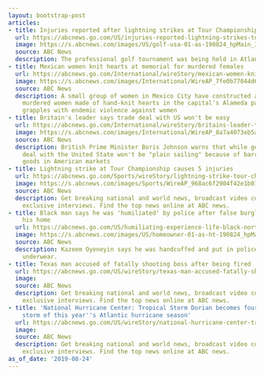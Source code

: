 ```yaml
---
layout: bootstrap-post
articles:
- title: Injuries reported after lightning strikes at Tour Championship golf tournament
  url: https://abcnews.go.com/US/injuries-reported-lightning-strikes-tour-championship-golf-tournament/story?id=65171916
  image: https://s.abcnews.com/images/US/golf-usa-01-as-190824_hpMain_16x9_992.jpg
  source: ABC News
  description: The professional golf tournament was being held in Atlanta.
- title: Mexican women knit hearts at memorial for murdered females
  url: https://abcnews.go.com/International/wireStory/mexican-women-knit-hearts-memorial-murdered-females-65172518
  image: https://s.abcnews.com/images/International/WireAP_7fe0b77044d64efcb90292e4a8e9d5a1_16x9_992.jpg
  source: ABC News
  description: A small group of women in Mexico City have constructed a memorial for
    murdered women made of hand-knit hearts in the capital's Alameda park as Mexico
    grapples with endemic violence against women
- title: Britain's leader says trade deal with US won't be easy
  url: https://abcnews.go.com/International/wireStory/britains-leader-trade-deal-us-easy-65172418
  image: https://s.abcnews.com/images/International/WireAP_8a7a4073eb5a4e4fa97e5372e4ca402b_16x9_992.jpg
  source: ABC News
  description: British Prime Minister Boris Johnson warns that while getting a trade
    deal with the United State won't be "plain sailing" because of barriers to British
    goods in American markets
- title: Lightning strike at Tour Championship causes 5 injuries
  url: https://abcnews.go.com/Sports/wireStory/lightning-strike-tour-championship-fan-injuries-65171862
  image: https://s.abcnews.com/images/Sports/WireAP_968ac6f2904f42e1b01fa789d378b125_16x9_992.jpg
  source: ABC News
  description: Get breaking national and world news, broadcast video coverage, and
    exclusive interviews. Find the top news online at ABC news.
- title: Black man says he was 'humiliated' by police after false burglar alarm at
    his home
  url: https://abcnews.go.com/US/humiliating-experience-life-black-north-carolina-man-handcuff/story?id=65170182
  image: https://s.abcnews.com/images/US/homeowner-01-as-ht-190824_hpMain_16x9_992.jpg
  source: ABC News
  description: Kazeem Oyeneyin says he was handcuffed and put in police car in his
    underwear.
- title: Texas man accused of fatally shooting boss after being fired
  url: https://abcnews.go.com/US/wireStory/texas-man-accused-fatally-shooting-boss-fired-65171829
  image: 
  source: ABC News
  description: Get breaking national and world news, broadcast video coverage, and
    exclusive interviews. Find the top news online at ABC news.
- title: 'National Hurricane Center: Tropical Storm Dorian becomes fourth tropical
    storm of this year''s Atlantic hurricane season'
  url: https://abcnews.go.com/US/wireStory/national-hurricane-center-tropical-storm-dorian-fourth-tropical-65171726
  image: 
  source: ABC News
  description: Get breaking national and world news, broadcast video coverage, and
    exclusive interviews. Find the top news online at ABC news.
as_of_date: '2019-08-24'
---
```



